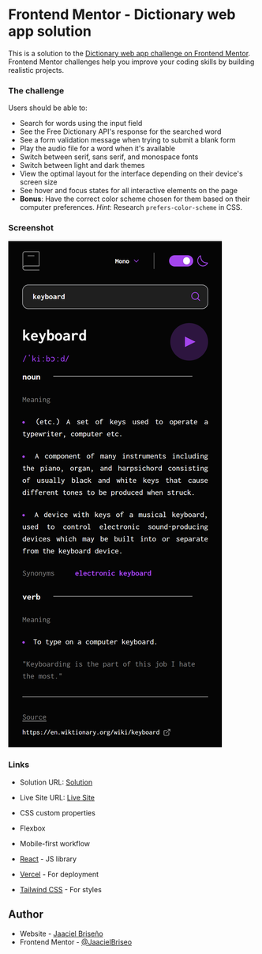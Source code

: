 # Frontend Mentor - Dictionary web app solution

This is a solution to the [Dictionary web app challenge on Frontend Mentor](https://www.frontendmentor.io/challenges/dictionary-web-app-h5wwnyuKFL). Frontend Mentor challenges help you improve your coding skills by building realistic projects.

### The challenge

Users should be able to:

- Search for words using the input field
- See the Free Dictionary API's response for the searched word
- See a form validation message when trying to submit a blank form
- Play the audio file for a word when it's available
- Switch between serif, sans serif, and monospace fonts
- Switch between light and dark themes
- View the optimal layout for the interface depending on their device's screen size
- See hover and focus states for all interactive elements on the page
- **Bonus**: Have the correct color scheme chosen for them based on their computer preferences. _Hint_: Research `prefers-color-scheme` in CSS.

### Screenshot

![](./screenshot.png)

### Links

- Solution URL: [Solution](https://www.frontendmentor.io/solutions/dictionary-web-app-U4ycXcfv0e)
- Live Site URL: [Live Site](https://dictionary-web-app-ruddy.vercel.app/)

- CSS custom properties
- Flexbox
- Mobile-first workflow
- [React](https://reactjs.org/) - JS library
- [Vercel](https://vercel.com/) - For deployment
- [Tailwind CSS](https://tailwindcss.com/) - For styles

## Author

- Website - [Jaaciel Briseño](https://portfolio-jbe.vercel.app/)
- Frontend Mentor - [@JaacielBriseo](https://www.frontendmentor.io/profile/JaacielBriseo)